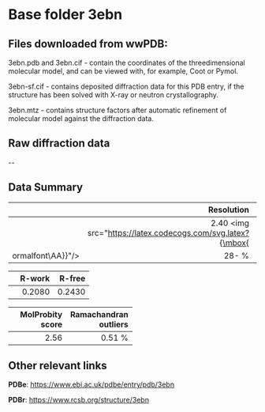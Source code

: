 # Base folder 3ebn

## Files downloaded from wwPDB:

3ebn.pdb and 3ebn.cif - contain the coordinates of the threedimensional molecular model, and can be viewed with, for example, Coot or Pymol.

3ebn-sf.cif - contains deposited diffraction data for this PDB entry, if the structure has been solved with X-ray or neutron crystallography.

3ebn.mtz - contains structure factors after automatic refinement of molecular model against the diffraction data.

## Raw diffraction data

--<br> 

## Data Summary
|   | Resolution | Completeness| I/sigma |
|---|-------------:|----------------:|--------------:|
|   |2.40 <img src="https://latex.codecogs.com/svg.latex?{\mbox{
ormalfont\AA}}"/>|  28- %|<img width=50/>NULL |

|   | **R-work**| **R-free**   
|---|-------------:|----------------:|           
||0.2080|0.2430|

|   |**MolProbity<br>score**| **Ramachandran<br>outliers** 
|---|-------------:|----------------:|
||2.56|0.51 %|

## Other relevant links 
**PDBe**:  https://www.ebi.ac.uk/pdbe/entry/pdb/3ebn
 
**PDBr**: https://www.rcsb.org/structure/3ebn 

